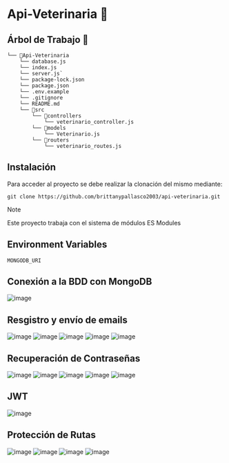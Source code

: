 # Api-Veterinaria 🐶
## Árbol de Trabajo 📂
```
└── 📁Api-Veterinaria
    └── database.js
    └── index.js
    └── server.js`
    └── package-lock.json
    └── package.json
    └── .env.example
    └── .gitignore
    └── README.md
    └── 📁src
        └── 📁controllers
            └── veterinario_controller.js
        └── 📁models
            └── Veterinario.js
        └── 📁routers
            └── veterinario_routes.js
```
## Instalación
Para acceder al proyecto se debe realizar la clonación del mismo mediante:
```
git clone https://github.com/brittanypallasco2003/api-veterinaria.git
```
> [!NOTE]
>
> Este proyecto trabaja con el sistema de módulos ES Modules

## Environment Variables
`MONGODB_URI`

## Conexión a la BDD con MongoDB
![image](https://github.com/brittanypallasco2003/api-veterinaria/assets/117743650/1b98c96c-8a4e-46c0-9048-4331fdc8f4a7)

## Resgistro y envío de emails
![image](https://github.com/brittanypallasco2003/api-veterinaria/assets/117743650/97f978ca-579d-4308-b874-204d4390c780)
![image](https://github.com/brittanypallasco2003/api-veterinaria/assets/117743650/dd736232-9a78-4b1e-b674-08f19b802b34)
![image](https://github.com/brittanypallasco2003/api-veterinaria/assets/117743650/e82500e1-1457-413b-8068-1874c4d914a4)
![image](https://github.com/brittanypallasco2003/api-veterinaria/assets/117743650/319eebec-1f1f-497b-b15c-7ea850feb349)
![image](https://github.com/brittanypallasco2003/api-veterinaria/assets/117743650/30564bbc-264b-4f62-b586-afe93720c6d3)

## Recuperación de Contraseñas
![image](https://github.com/brittanypallasco2003/api-veterinaria/assets/117743650/8483b7b6-1b9d-4a90-a6a0-c9f85a6af352)
![image](https://github.com/brittanypallasco2003/api-veterinaria/assets/117743650/ec1a4dd5-61b9-46a8-aba7-1545959a9657)
![image](https://github.com/brittanypallasco2003/api-veterinaria/assets/117743650/05743b11-a9cb-4ec8-a0aa-606c447f7203)
![image](https://github.com/brittanypallasco2003/api-veterinaria/assets/117743650/dd553bec-681a-40cf-adcb-12a2a3f226a3)
![image](https://github.com/brittanypallasco2003/api-veterinaria/assets/117743650/dfe3c6c7-c2a3-4a00-b912-ce0987b034c1)

## JWT
![image](https://github.com/brittanypallasco2003/api-veterinaria/assets/117743650/84c46f5d-6b12-49a8-ac20-4e1f518d2527)

## Protección de Rutas
![image](https://github.com/brittanypallasco2003/api-veterinaria/assets/117743650/5f58b295-7f80-4cbc-a477-78947b322f43)
![image](https://github.com/brittanypallasco2003/api-veterinaria/assets/117743650/7dc5b52b-755c-4a14-ae3a-37c1e42e905e)
![image](https://github.com/brittanypallasco2003/api-veterinaria/assets/117743650/2494b32a-d600-4b1e-aa2b-b97d13265144)
![image](https://github.com/brittanypallasco2003/api-veterinaria/assets/117743650/128e81ad-4943-41de-8d87-430a03438b65)




